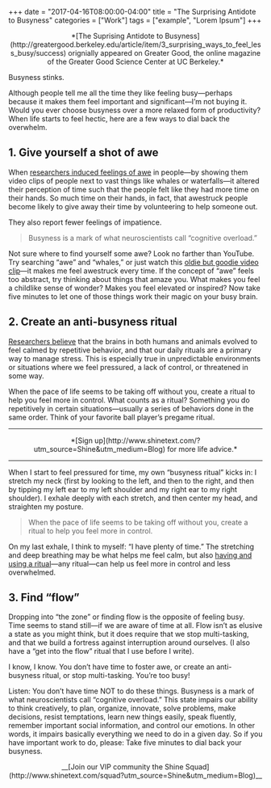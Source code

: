 +++
  date = "2017-04-16T08:00:00-04:00"
  title = "The Surprising Antidote to Busyness"
  categories = ["Work"]
  tags = ["example", "Lorem Ipsum"]
+++



<center> *[The Suprising Antidote to Busyness](http://greatergood.berkeley.edu/article/item/3_surprising_ways_to_feel_less_busy/success) orignially appeared on Greater Good, the online magazine of the Greater Good Science Center at UC Berkeley.* </center>

<span class="dropcap">B</span>usyness stinks.

Although people tell me all the time they like feeling busy—perhaps because it makes them feel important and significant—I’m not buying it. Would you ever choose busyness over a more relaxed form of productivity? When life starts to feel hectic, here are a few ways to dial back the overwhelm.

## 1. Give yourself a shot of awe

When [researchers induced feelings of awe](http://pss.sagepub.com/content/23/10/1130.short) in people—by showing them video clips of people next to vast things like whales or waterfalls—it altered their perception of time such that the people felt like they had more time on their hands. So much time on their hands, in fact, that awestruck people become likely to give away their time by volunteering to help someone out. 

They also report fewer feelings of impatience.

> Busyness is a mark of what neuroscientists call “cognitive overload.”
> 

Not sure where to find yourself some awe? Look no farther than YouTube. Try searching “awe” and “whales,” or just watch this [oldie but goodie video clip](https://www.youtube.com/watch?v=jA3A5RQB1Lk)—it makes me feel awestruck every time. If the concept of “awe” feels too abstract, try thinking about things that amaze you. What makes you feel a childlike sense of wonder? Makes you feel elevated or inspired? Now take five minutes to let one of those things work their magic on your busy brain.

## 2. Create an anti-busyness ritual

[Researchers believe](http://www.sciencedirect.com/science/article/pii/S0149763410001314) that the brains in both humans and animals evolved to feel calmed by repetitive behavior, and that our daily rituals are a primary way to manage stress. This is especially true in unpredictable environments or situations where we feel pressured, a lack of control, or threatened in some way.

When the pace of life seems to be taking off without you, create a ritual to help you feel more in control. What counts as a ritual? Something you do repetitively in certain situations—usually a series of behaviors done in the same order. Think of your favorite ball player’s pregame ritual.

---

<center>*[Sign up](http://www.shinetext.com/?utm_source=Shine&utm_medium=Blog) for more life advice.* </center>

---

When I start to feel pressured for time, my own “busyness ritual” kicks in: I stretch my neck (first by looking to the left, and then to the right, and then by tipping my left ear to my left shoulder and my right ear to my right shoulder). I exhale deeply with each stretch, and then center my head, and straighten my posture. 

> When the pace of life seems to be taking off without you, create a ritual to help you feel more in control.
> 

On my last exhale, I think to myself: “I have plenty of time.” The stretching and deep breathing may be what helps me feel calm, but also [having and using a ritual](http://www.sciencedaily.com/releases/2011/09/110922093324.htm)—any ritual—can help us feel more in control and less overwhelmed.

## 3. Find “flow”

Dropping into “the zone” or finding flow is the opposite of feeling busy. Time seems to stand still—if we are aware of time at all. Flow isn’t as elusive a state as you might think, but it does require that we stop multi-tasking, and that we build a fortress against interruption around ourselves. (I also have a “get into the flow” ritual that I use before I write).

I know, I know. You don’t have time to foster awe, or create an anti-busyness ritual, or stop multi-tasking. You’re too busy!

Listen: You don’t have time NOT to do these things. Busyness is a mark of what neuroscientists call “cognitive overload.” This state impairs our ability to think creatively, to plan, organize, innovate, solve problems, make decisions, resist temptations, learn new things easily, speak fluently, remember important social information, and control our emotions. In other words, it impairs basically everything we need to do in a given day. So if you have important work to do, please: Take five minutes to dial back your busyness.

<center>__[Join our VIP community the Shine Squad](http://www.shinetext.com/squad?utm_source=Shine&utm_medium=Blog)__</center>

<div class="pubexchange_module" id="pubexchange_below_content" data-pubexchange-module-id="2323"></div>

<script>(function(w, d, s, id) {
  w.PUBX=w.PUBX || {pub: "shine_text", discover: false, lazy: true};
  var js, pjs = d.getElementsByTagName(s)[0];
  if (d.getElementById(id)) return;
  js = d.createElement(s); js.id = id; js.async = true;
  js.src = "//main.pubexchange.com/loader.min.js";
  pjs.parentNode.insertBefore(js, pjs);
}(window, document, "script", "pubexchange-jssdk"));</script>

